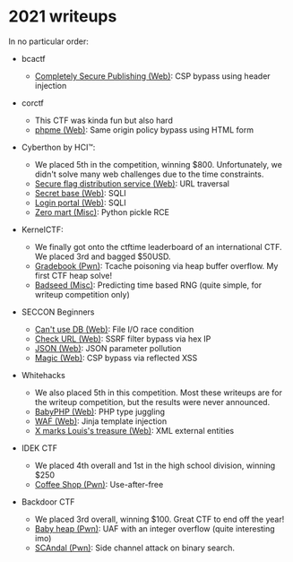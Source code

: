 # 2021 writeups

In no particular order:

- bcactf
  - [Completely Secure Publishing (Web)](bcactf/csp.md): CSP bypass using header injection

- corctf
  - This CTF was kinda fun but also hard
  - [phpme (Web)](corctf/phpme.md): Same origin policy bypass using HTML form

- Cyberthon by HCI:tm::
  - We placed 5th in the competition, winning \$800. Unfortunately, we didn't solve many web challenges due to the time constraints.
  - [Secure flag distribution service (Web)](cyberthon/otp-server.md): URL traversal
  - [Secret base (Web)](cyberthon/secret-base1.md): SQLI
  - [Login portal (Web)](cyberthon/sqli-1.md): SQLI
  - [Zero mart (Misc)](cyberthon/zero-mart.md): Python pickle RCE

- KernelCTF:
  - We finally got onto the ctftime leaderboard of an international CTF. We placed 3rd and bagged $50USD.
  - [Gradebook (Pwn)](kernelctf/gradebook.md): Tcache poisoning via heap buffer overflow. My first CTF heap solve!
  - [Badseed (Misc)](kernelctf/badseed.md): Predicting time based RNG (quite simple, for writeup competition only)

- SECCON Beginners
  - [Can't use DB (Web)](seccon-beginner/cant_use_db.md): File I/O race condition
  - [Check URL (Web)](seccon-beginner/curl.md): SSRF filter bypass via hex IP
  - [JSON (Web)](seccon-beginner/json.md): JSON parameter pollution
  - [Magic (Web)](seccon-beginner/magic-xss.md): CSP bypass via reflected XSS

- Whitehacks

  - We also placed 5th in this competition. Most these writeups are for the writeup competition, but the results were never announced.
  - [BabyPHP (Web)](whitehacks/babyphp.md): PHP type juggling
  - [WAF (Web)](whitehacks/waf.md): Jinja template injection
  - [X marks Louis's treasure (Web)](whitehacks/xxe.md): XML external entities

- IDEK CTF

  - We placed 4th overall and 1st in the high school division, winning \$250
  - [Coffee Shop (Pwn)](idek/coffeeshop.md): Use-after-free

- Backdoor CTF

  - We placed 3rd overall, winning \$100. Great CTF to end off the year!
  - [Baby heap (Pwn)](./backdoor-ctf/babyheap.md): UAF with an integer overflow (quite interesting imo)
  - [SCAndal (Pwn)](./backdoor-ctf/SCAndal.md): Side channel attack on binary search. 

  
